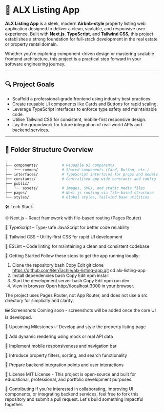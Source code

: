 # 🏡 ALX Listing App

**ALX Listing App** is a sleek, modern **Airbnb-style** property listing web application designed to deliver a clean, scalable, and responsive user experience. Built with **Next.js**, **TypeScript**, and **Tailwind CSS**, this project establishes a strong foundation for full-stack development in the real estate or property rental domain.

Whether you're exploring component-driven design or mastering scalable frontend architecture, this project is a practical step forward in your software engineering journey.

---

## 🔍 Project Goals

- Scaffold a professional-grade frontend using industry best practices.
- Create reusable UI components like Cards and Buttons for rapid scaling.
- Leverage TypeScript interfaces to enforce type safety and maintainable code.
- Utilise Tailwind CSS for consistent, mobile-first responsive design.
- Lay the groundwork for future integration of real-world APIs and backend services.

---

## 🧱 Folder Structure Overview

```bash
.
├── components/           # Reusable UI components
│   └── common/           # Shared components (Card, Button, etc.)
├── interfaces/           # TypeScript interfaces for props and models
├── constants/            # Centralised app-wide constants and config
├── public/
│   └── assets/           # Images, SVGs, and static media files
├── pages/                # Next.js routing via file-based structure
└── styles/               # Global styles, Tailwind base utilities
```
🛠️ Tech Stack

⚙️ Next.js – React framework with file-based routing (Pages Router)

🔐 TypeScript – Type-safe JavaScript for better code reliability

🎨 Tailwind CSS – Utility-first CSS for rapid UI development

🧹 ESLint – Code linting for maintaining a clean and consistent codebase

🚀 Getting Started
Follow these steps to get the app running locally:

1. Clone the repository
bash
Copy
Edit
git clone https://github.com/BenTachie/alx-listing-app.git
cd alx-listing-app
2. Install dependencies
bash
Copy
Edit
npm install
3. Start the development server
bash
Copy
Edit
npm run dev
4. View in browser
Open http://localhost:3000 in your browser.

The project uses Pages Router, not App Router, and does not use a src directory for simplicity and clarity.

🖼️ Screenshots
Coming soon - screenshots will be added once the core UI is developed.

🧭 Upcoming Milestones
✅ Develop and style the property listing page

🔄 Add dynamic rendering using mock or real API data

📱 Implement mobile responsiveness and navigation bar

🔎 Introduce property filters, sorting, and search functionality

🧩 Prepare backend integration points and user interactions

📜 License
MIT License - This project is open-source and built for educational, professional, and portfolio development purposes.

🤝 Contributing
If you’re interested in collaborating, improving UI components, or integrating backend services, feel free to fork this repository and submit a pull request. Let's build something impactful together.
